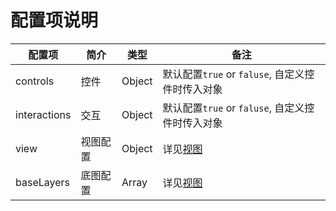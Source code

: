 # 配置项说明

| 配置项 | 简介 | 类型 | 备注 |
| --- | --- | --- | --- |
| controls | 控件 | Object | 默认配置`true` or `faluse`, 自定义控件时传入对象 |
| interactions | 交互 | Object | 默认配置`true` or `faluse`, 自定义控件时传入对象 |
| view | 视图配置 | Object | 详见[视图](api/view.md) |
| baseLayers | 底图配置 | Array | 详见[视图](api/view.md) |
